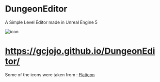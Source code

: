 # DungeonEditor
A Simple Level Editor made in Unreal Engine 5

![icon](https://github.com/GCJOJO/DungeonEditor/blob/master/Resources/App%20Ressources/Windows/Icon_V2_Square.png)

# https://gcjojo.github.io/DungeonEditor/

Some of the icons were taken from : [Flaticon](https://www.flaticon.com/)
